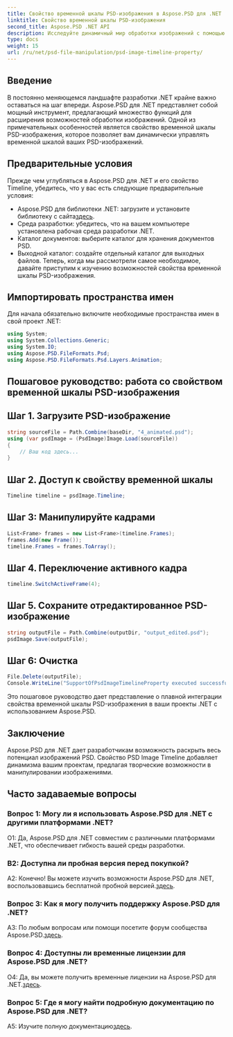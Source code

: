 ```yaml
---
title: Свойство временной шкалы PSD-изображения в Aspose.PSD для .NET
linktitle: Свойство временной шкалы PSD-изображения
second_title: Aspose.PSD .NET API
description: Исследуйте динамичный мир обработки изображений с помощью Aspose.PSD для .NET. Управляйте временными рамками PSD без особых усилий. Загрузите библиотеку прямо сейчас!
type: docs
weight: 15
url: /ru/net/psd-file-manipulation/psd-image-timeline-property/
---
```

## Введение
В постоянно меняющемся ландшафте разработки .NET крайне важно оставаться на шаг впереди. Aspose.PSD для .NET представляет собой мощный инструмент, предлагающий множество функций для расширения возможностей обработки изображений. Одной из примечательных особенностей является свойство временной шкалы PSD-изображения, которое позволяет вам динамически управлять временной шкалой ваших PSD-изображений.
## Предварительные условия
Прежде чем углубляться в Aspose.PSD для .NET и его свойство Timeline, убедитесь, что у вас есть следующие предварительные условия:
-  Aspose.PSD для библиотеки .NET: загрузите и установите библиотеку с сайта[здесь](https://releases.aspose.com/psd/net/).
- Среда разработки: убедитесь, что на вашем компьютере установлена рабочая среда разработки .NET.
- Каталог документов: выберите каталог для хранения документов PSD.
- Выходной каталог: создайте отдельный каталог для выходных файлов.
Теперь, когда мы рассмотрели самое необходимое, давайте приступим к изучению возможностей свойства временной шкалы PSD-изображения.
## Импортировать пространства имен
Для начала обязательно включите необходимые пространства имен в свой проект .NET:
```csharp
using System;
using System.Collections.Generic;
using System.IO;
using Aspose.PSD.FileFormats.Psd;
using Aspose.PSD.FileFormats.Psd.Layers.Animation;
```
## Пошаговое руководство: работа со свойством временной шкалы PSD-изображения

## Шаг 1. Загрузите PSD-изображение
```csharp
string sourceFile = Path.Combine(baseDir, "4_animated.psd");
using (var psdImage = (PsdImage)Image.Load(sourceFile))
{
    // Ваш код здесь...
}
```
## Шаг 2. Доступ к свойству временной шкалы
```csharp
Timeline timeline = psdImage.Timeline;
```
## Шаг 3: Манипулируйте кадрами
```csharp
List<Frame> frames = new List<Frame>(timeline.Frames);
frames.Add(new Frame());
timeline.Frames = frames.ToArray();
```
## Шаг 4. Переключение активного кадра
```csharp
timeline.SwitchActiveFrame(4);
```
## Шаг 5. Сохраните отредактированное PSD-изображение
```csharp
string outputFile = Path.Combine(outputDir, "output_edited.psd");
psdImage.Save(outputFile);
```
## Шаг 6: Очистка
```csharp
File.Delete(outputFile);
Console.WriteLine("SupportOfPsdImageTimelineProperty executed successfully");
```
Это пошаговое руководство дает представление о плавной интеграции свойства временной шкалы PSD-изображения в ваши проекты .NET с использованием Aspose.PSD.
## Заключение

Aspose.PSD для .NET дает разработчикам возможность раскрыть весь потенциал изображений PSD. Свойство PSD Image Timeline добавляет динамизма вашим проектам, предлагая творческие возможности в манипулировании изображениями.

## Часто задаваемые вопросы

### Вопрос 1: Могу ли я использовать Aspose.PSD для .NET с другими платформами .NET?

О1: Да, Aspose.PSD для .NET совместим с различными платформами .NET, что обеспечивает гибкость вашей среды разработки.

### В2: Доступна ли пробная версия перед покупкой?

 А2: Конечно! Вы можете изучить возможности Aspose.PSD для .NET, воспользовавшись бесплатной пробной версией.[здесь](https://releases.aspose.com/).

### Вопрос 3: Как я могу получить поддержку Aspose.PSD для .NET?

 A3: По любым вопросам или помощи посетите форум сообщества Aspose.PSD.[здесь](https://forum.aspose.com/c/psd/34).

### Вопрос 4: Доступны ли временные лицензии для Aspose.PSD для .NET?

 О4: Да, вы можете получить временные лицензии на Aspose.PSD для .NET.[здесь](https://purchase.aspose.com/temporary-license/).

### Вопрос 5: Где я могу найти подробную документацию по Aspose.PSD для .NET?

 A5: Изучите полную документацию[здесь](https://reference.aspose.com/psd/net/).